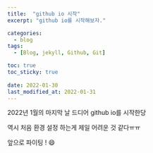 ```yaml
---
title:  "github io 시작"
excerpt: "github io를 시작해보자."

categories:
  - blog
tags:
  - [Blog, jekyll, Github, Git]

toc: true
toc_sticky: true
 
date: 2022-01-30
last_modified_at: 2022-01-31
---
```


2022년 1월의 마지막 날 드디어 github io를 시작한당

역시 처음 환경 설정 하는게 제일 어려운 것 같다ㅠㅠ

앞으로 파이팅 ! :smile:
